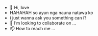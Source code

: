 - 👋 Hi, love
- HAHAHAH so ayun nga nauna natawa ko 
- i just wanna ask you something can i?
- 💞️ I’m looking to collaborate on ...
- 📫 How to reach me ...

<!---
LuciferTheDevi/LuciferTheDevi is a ✨ special ✨ repository because its `README.md` (this file) appears on your GitHub profile.
You can click the Preview link to take a look at your changes.
--->
